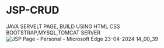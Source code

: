 # JSP-CRUD


JAVA SERVELT PAGE, BUILD USING HTML CSS BOOTSTRAP,MYSQL,TOMCAT SERVER
![JSP Page - Personal - Microsoft​ Edge 23-04-2024 14_00_39](https://github.com/themurugesan/JSP-CRUD/assets/133565834/51cc37b1-3d7a-4428-b6c8-867d369f2b77)

